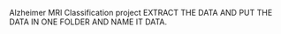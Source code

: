 Alzheimer MRI Classification project
EXTRACT THE DATA AND PUT THE DATA IN ONE FOLDER AND NAME IT DATA.
